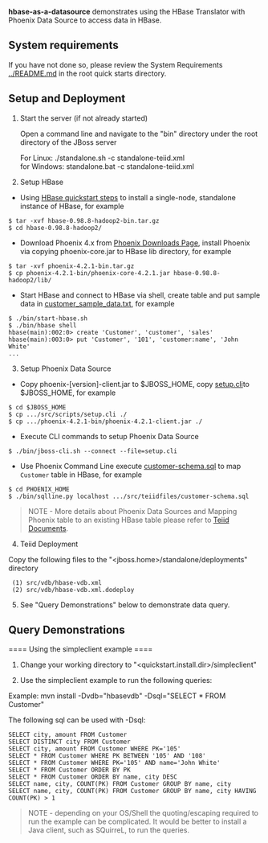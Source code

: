**hbase-as-a-datasource** demonstrates using the HBase Translator with Phoenix Data Source to access data in HBase.

## System requirements

If you have not done so, please review the System Requirements [../README.md](../README.md) in the root quick starts directory.


## Setup and Deployment

1)  Start the server (if not already started)

	Open a command line and navigate to the "bin" directory under the root directory of the JBoss server

	For Linux:   ./standalone.sh -c standalone-teiid.xml	
	for Windows: standalone.bat -c standalone-teiid.xml

2)  Setup HBase

* Using [HBase quickstart steps](http://hbase.apache.org/book.html#quickstart) to install a single-node, standalone instance of HBase, for example

~~~
$ tar -xvf hbase-0.98.8-hadoop2-bin.tar.gz
$ cd hbase-0.98.8-hadoop2/
~~~

* Download Phoenix 4.x from [Phoenix Downloads Page](http://phoenix.apache.org/download.html), install Phoenix via copying phoenix-core.jar to HBase lib directory, for example

~~~
$ tar -xvf phoenix-4.2.1-bin.tar.gz
$ cp phoenix-4.2.1-bin/phoenix-core-4.2.1.jar hbase-0.98.8-hadoop2/lib/
~~~

* Start HBase and connect to HBase via shell, create table and put sample data in [customer_sample_data.txt](src/scripts/customer_sample_data.txt), for example

~~~
$ ./bin/start-hbase.sh
$ ./bin/hbase shell
hbase(main):002:0> create 'Customer', 'customer', 'sales'
hbase(main):003:0> put 'Customer', '101', 'customer:name', 'John White'
...
~~~

3) Setup Phoenix Data Source

* Copy phoenix-[version]-client.jar to $JBOSS_HOME, copy [setup.cli](src/scripts/setup.cli)to $JBOSS_HOME, for example

~~~
$ cd $JBOSS_HOME
$ cp .../src/scripts/setup.cli ./
$ cp .../phoenix-4.2.1-bin/phoenix-4.2.1-client.jar ./
~~~

* Execute CLI commands to setup Phoenix Data Source

~~~
$ ./bin/jboss-cli.sh --connect --file=setup.cli
~~~ 

* Use Phoenix Command Line execute [customer-schema.sql](src/teiidfiles/customer-schema.sql) to map `Customer` table in HBase, for example

~~~
$ cd PHOENIX_HOME
$ ./bin/sqlline.py localhost .../src/teiidfiles/customer-schema.sql
~~~

> NOTE - More details about Phoenix Data Sources and Mapping Phoenix table to an existing HBase table please refer to [Teiid Documents](https://docs.jboss.org/author/display/TEIID/Phoenix+Data+Sources).

4) Teiid Deployment

Copy the following files to the "<jboss.home>/standalone/deployments" directory

     (1) src/vdb/hbase-vdb.xml
     (2) src/vdb/hbase-vdb.xml.dodeploy

5)  See "Query Demonstrations" below to demonstrate data query.


## Query Demonstrations

==== Using the simpleclient example ====

1) Change your working directory to "<quickstart.install.dir>/simpleclient"

2) Use the simpleclient example to run the following queries:

Example:   mvn install -Dvdb="hbasevdb" -Dsql="SELECT * FROM Customer"

The following sql can be used with -Dsql:

~~~
SELECT city, amount FROM Customer
SELECT DISTINCT city FROM Customer
SELECT city, amount FROM Customer WHERE PK='105'
SELECT * FROM Customer WHERE PK BETWEEN '105' AND '108'
SELECT * FROM Customer WHERE PK='105' AND name='John White'
SELECT * FROM Customer ORDER BY PK
SELECT * FROM Customer ORDER BY name, city DESC
SELECT name, city, COUNT(PK) FROM Customer GROUP BY name, city
SELECT name, city, COUNT(PK) FROM Customer GROUP BY name, city HAVING COUNT(PK) > 1
~~~

> NOTE - depending on your OS/Shell the quoting/escaping required to run the example can be complicated.  It would be better to install a Java client, such as SQuirreL, to run the queries. 
